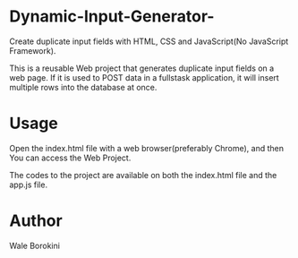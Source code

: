# Dynamic-Input-Generator-
Create duplicate input fields with HTML, CSS and JavaScript(No JavaScript Framework).

This is a reusable Web project that generates duplicate input fields on a web page. If it is used to POST data in a fullstask application, it will insert multiple rows into the database at once.

# Usage
Open the index.html file with a web browser(preferably Chrome), and then You can access the Web Project.

The codes to the project are available on both the index.html file and the app.js file.

# Author
Wale Borokini

